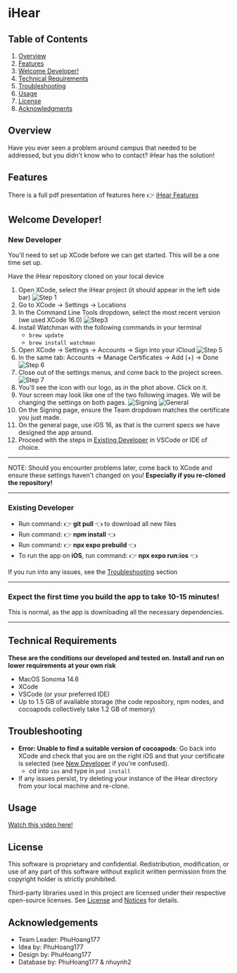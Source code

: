 # iHear

## Table of Contents
1. [Overview](#overview)
2. [Features](iHear.pdf)
3. [Welcome Developer!](#welcome-developer)
4. [Technical Requirements](#technical-requirements)
5. [Troubleshooting](#troubleshooting)
6. [Usage](#usage)
7. [License](#license)
8. [Acknowledgments](#acknowledgments)

## Overview
Have you ever seen a problem around campus that needed to be addressed, but you didn't know who to contact? iHear has the solution! 
## Features
There is a full pdf presentation of features here 👉 [iHear Features](iHear.pdf)

## Welcome Developer!
### New Developer
You'll need to set up XCode before we can get started. This will be a one time set up.

Have the iHear repository cloned on your local device

1. Open XCode, select the iHear project (it should appear in the left side bar) ![Step 1](README-photos/image3.png)
2. Go to XCode -> Settings -> Locations
3. In the Command Line Tools dropdown, select the most recent version (we used XCode 16.0) ![Step3](README-photos/image4.png)
4. Install Watchman with the following commands in your terminal
    - `brew update`
    - `brew install watchman`
5. Open XCode -> Settings -> Accounts -> Sign into your iCloud
![Step 5](README-photos/image1.png)
6. In the same tab: Accounts -> Manage Certificates -> Add (+) -> Done
![Step 6](README-photos/image2.png)
7. Close out of the settings menus, and come back to the project screen.
![Step 7](README-photos/image5.png)
8. You'll see the icon with our logo, as in the phot above. Click on it.
9. Your screen may look like one of the two following images. We will be changing the settings on both pages. 
![Signing](README-photos/image6.png)
![General](README-photos/image7.png)
10. On the Signing page, ensure the Team dropdown matches the certificate you just made.
11. On the general page, use iOS 16, as that is the current specs we have designed the app around. 
12. Proceed with the steps in [Existing Developer](#existing-developer) in VSCode or IDE of choice. 

--- 

NOTE: Should you encounter problems later, come back to XCode and ensure these settings haven't changed on you! 
**Especially if you re-cloned the repository!**

---

### Existing Developer
- Run command: 👉 **git pull** 👈 to download all new files
- Run command: 👉 **npm install** 👈
- Run command: 👉 **npx expo prebuild** 👈
- To run the app on **iOS**, run command: 👉 **npx expo run:ios** 👈

If you run into any issues, see the [Troubleshooting](#troubleshooting) section

---
### Expect the first time you build the app to take 10-15 minutes! 
This is normal, as the app is downloading all the necessary dependencies.

---


## Technical Requirements
**These are the conditions our developed and tested on. Install and run on lower requirements at your own risk**
- MacOS Sonoma 14.6
- XCode
- VSCode (or your preferred IDE)
- Up to 1.5 GB of available storage (the code repository, npm nodes, and cocoapods collectively take 1.2 GB of memory)


## Troubleshooting
- **Error: Unable to find a suitable version of cocoapods**: Go back into XCode and check that you are on the right iOS and that your certificate is selected (see [New Developer](#new-developer) if you're confused).
    - cd into `ios` and type in `pod install`
- If any issues persist, try deleting your instance of the iHear directory from your local machine and re-clone.

## Usage
[Watch this video here!](https://jam.dev/c/1adf66d7-8010-48a0-b520-e97981b2d3dd)

## License
This software is proprietary and confidential. Redistribution, modification, or use of any part of this software without explicit written permission from the copyright holder is strictly prohibited.

Third-party libraries used in this project are licensed under their respective open-source licenses. See [License](LICENSES.txt) and [Notices](NOTICES.txt) for details.

## Acknowledgements
- Team Leader: PhuHoang177
- Idea by: PhuHoang177
- Design by: PhuHoang177
- Database by: PhuHoang177 & nhuynh2